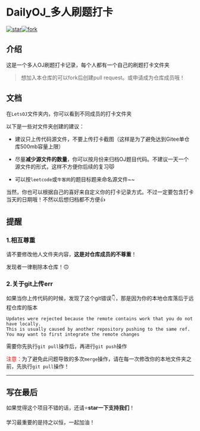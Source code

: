 # DailyOJ_多人刷题打卡

[![star](https://gitee.com/ewait/LetsOJ/badge/star.svg?theme=dark)](https://gitee.com/ewait/LetsOJ/stargazers)[![fork](https://gitee.com/ewait/LetsOJ/badge/fork.svg?theme=dark)](https://gitee.com/ewait/LetsOJ/members)

## 介绍

这是一个多人OJ刷题打卡记录，每个人都有一个自己的刷题打卡文件夹

> 想加入本仓库的可以fork后创建pull request。或申请成为仓库成员哦！

## 文档

在`LetsOJ`文件夹内，你可以看到不同成员的打卡文件夹

以下是一些对文件夹创建的建议：

* 建议只上传代码源文件，不要上传打卡截图（这样是为了避免达到Gitee单仓库500mb容量上限）

* 尽量**减少源文件的数量**，你可以按月份来归档OJ题目代码。不建议一天一个源文件的形式，这样不方便你后续的复习😾

* 可以按`leetcode`或`牛客网`的题目标题来命名源文件~~

当然，你也可以根据自己的喜好来自定义你的打卡记录方式。不过一定要包含打卡当天的日期哦！不然以后想归档都不方便👍

## 提醒

### 1.相互尊重

请不要修改他人文件夹内容，**这是对仓库成员的不尊重**！

发现者一律剔除本仓库！🙃

### 2.关于git上传err

如果当你上传代码的时候，发现了这个git错误👇，那是因为你的本地仓库落后于远程仓库的版本

~~~
Updates were rejected because the remote contains work that you do not have locally. 
This is usually caused by another repository pushing to the same ref. 
You may want to first integrate the remote changes
~~~

需要你先执行`git pull`操作后，再进行`git push`操作

<font color=Red>注意：</font>为了避免此问题导致的多次`merge`操作，请在每一次修改你的本地文件夹之前，先执行`git pull`操作！

-----

## 写在最后

如果觉得这个项目不错的话，还请⭐**star一下支持我们**！

学习最重要的是持之以恒，一起加油！